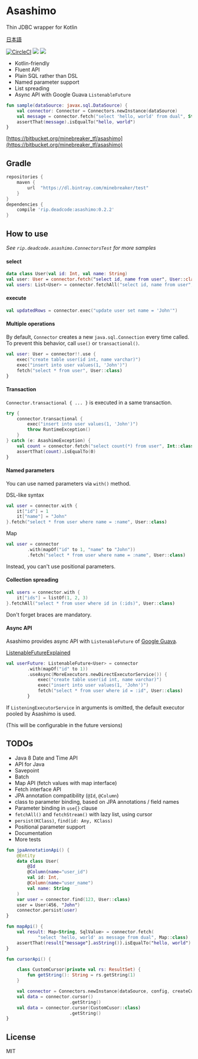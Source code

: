 # Asashimo

Thin JDBC wrapper for Kotlin

[日本語](README.jp.md)

[![CircleCI](https://circleci.com/bb/minebreaker_tf/asashimo.svg?style=svg&circle-token=c3b0779aa16a3bcdb21e4e72ab8575f916ca2b5a)](https://circleci.com/bb/minebreaker_tf/asashimo)
![](https://img.shields.io/badge/maturity-experimental-green.svg)
![](https://img.shields.io/badge/license-MIT-green.svg)

* Kotlin-friendly
* Fluent API
* Plain SQL rather than DSL
* Named parameter support
* List spreading
* Async API with Google Guava `ListenableFuture`

```kotlin
fun sample(dataSource: javax.sql.DataSource) {
    val connector: Connector = Connectors.newInstance(dataSource)
    val message = connector.fetch("select 'hello, world' from dual", String::class)
    assertThat(message).isEqualTo("hello, world")
}
```

[https://bitbucket.org/minebreaker_tf/asashimo](https://bitbucket.org/minebreaker_tf/asashimo)


## Gradle

```groovy
repositories {
    maven {
        url  "https://dl.bintray.com/minebreaker/test"
    }
}
dependencies {
    compile 'rip.deadcode:asashimo:0.2.2'
}
```


## How to use

*See `rip.deadcode.asashimo.ConnectorsTest` for more samples*

#### select

```kotlin
data class User(val id: Int, val name: String)
val user: User = connector.fetch("select id, name from user", User::class)
val users: List<User> = connector.fetchAll("select id, name from user", User::class)
```

#### execute

```kotlin
val updatedRows = connector.exec("update user set name = 'John'")
```

#### Multiple operations

By default, `Connector` creates a new `java.sql.Connection` every time called.
To prevent this behavior, call `use()` or `transactional()`.

```kotlin
val user: User = connector!!.use {
    exec("create table user(id int, name varchar)")
    exec("insert into user values(1, 'John')")
    fetch("select * from user", User::class)
}
```

#### Transaction

`Connector.transactional { ... }` is executed in a same transaction.

```kotlin
try {
    connector.transactional {
        exec("insert into user values(1, 'John')")
        throw RuntimeException()
    }
} catch (e: AsashimoException) {
    val count = connector.fetch("select count(*) from user", Int::class)
    assertThat(count).isEqualTo(0)
}
```

#### Named parameters

You can use named parameters via `with()` method.

DSL-like syntax

```kotlin
val user = connector.with {
    it["id"] = 1
    it["name"] = "John"
}.fetch("select * from user where name = :name", User::class)
```

Map

```kotlin
val user = connector
        .with(mapOf("id" to 1, "name" to "John"))
        .fetch("select * from user where name = :name", User::class)
```

Instead, you can't use positional parameters.


#### Collection spreading

```kotlin
val users = connector.with {
    it["ids"] = listOf(1, 2, 3)
}.fetchAll("select * from user where id in (:ids)", User::class)
```

Don't forget braces are mandatory.


#### Async API

Asashimo provides async API with `ListenableFuture` of
[Google Guava](https://github.com/google/guava).

[ListenableFutureExplained](https://github.com/google/guava/wiki/ListenableFutureExplained)

```kotlin
val userFuture: ListenableFuture<User> = connector
        .with(mapOf("id" to 1))
        .useAsync(MoreExecutors.newDirectExecutorService()) {
            exec("create table user(id int, name varchar)")
            exec("insert into user values(1, 'John')")
            fetch("select * from user where id = :id", User::class)
        }
```

If `ListeningExecutorService` in arguments is omitted,
the default executor pooled by Asashimo is used.

(This will be configurable in the future versions)


## TODOs

* Java 8 Date and Time API
* API for Java
* Savepoint
* Batch
* Map API (fetch values with map interface)
* Fetch interface API
* JPA annotation compatibility (`@Id`, `@Column`)
* class to parameter binding, based on JPA annotations / field names
* Parameter binding in `use{}` clause
* `fetchAll()` and `fetchStream()` with lazy list, using cursor
* `persist(KClass)`, `find(id: Any, KClass)`
* Positional parameter support
* Documentation
* More tests

```kotlin
fun jpaAnnotationApi() {
    @Entity
    data class User(
        @Id
        @Column(name="user_id")
        val id: Int,
        @Column(name="user_name")
        val name: String
    )
    var user = connector.find(123, User::class)
    user = User(456, "John")
    connector.persist(user)
}
```

```kotlin
fun mapApi() {
    val result: Map<String, SqlValue> = connector.fetch(
            "select 'hello, world' as message from dual", Map::class)
    assertThat(result["message"].asString()).isEqualTo("hello, world")
}
```

```kotlin
fun cursorApi() {

    class CustomCursor(private val rs: ResultSet) {
        fun getString(): String = rs.getString(1)
    }

    val connector = Connectors.newInstance(dataSource, config, createCursor)
    val data = connector.cursor()
                        .getString()
    val data = connector.cursor(CustomCusor::class)
                        .getString()
}
```


## License

MIT

